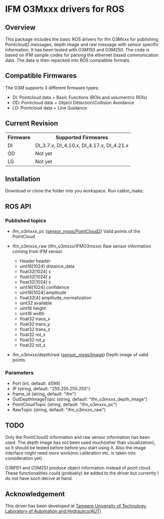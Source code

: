 # IFM O3Mxxx drivers for ROS

## Overview
This package includes the basic ROS drivers for ifm O3Mxxx for publishing Pointcloud2 messages, depth image and raw message with sensor specific information. It has been tested with O3M150 and O3M250. The code is based on IFM sample codes for parsing the ethernet based communication data. The data is then repacked into ROS compatible formats. 

## Compatible Firmwares
The O3M supports 3 different firmware types:
* DI: Pointcloud data + Basic Functions (ROIs and volumentric ROIs)
* OD: Pointcloud data + Object Detection/Collision Avoidance
* LD: Pointcloud data + Line Guidance

Current Revision
----------------
<table>
  <tr>
    <th> Firmware </th>
    <th> Supported Firmwares </th>
  </tr>
  <tr>
    <td> DI </td>
    <td> DI_3.7.x, DI_4.10.x, DI_4.17.x, DI_4.21.x </td>
  </tr>
  <tr>
    <td> OD </td>
    <td> Not yet </td>
  </tr>
  <tr>
    <td> LG </td>
    <td> Not yet </td>
  </tr>
</table>


## Installation
Download or clone the folder into you workspace. Run catkin_make.

## ROS API
### Published topics
* ifm_o3mxxx_pc ([sensor_msgs/PointCloud2](http://docs.ros.org/api/sensor_msgs/html/msg/PointCloud2.html))
  Valid points of the PointCloud
  
* ifm_o3mxxx_raw (ifm_o3mxxx/IFMO3mxxx)
  Raw sensor information coming from IFM sensor
  
  * Header header
  * uint16[1024] distance_data
  * float32[1024] x
  * float32[1024] y
  * float32[1024] z
  * uint16[1024] confidence 
  * uint16[1024] amplitude
  * float32[4] amplitude_normalization
  * uint32 available
  * uint16 height
  * uint16 width
  * float32 trans_x
  * float32 trans_y
  * float32 trans_z
  * float32 rot_x
  * float32 rot_y
  * float32 rot_z

* ifm_o3mxxx/depth/raw ([sensor_msgs/Image](http://docs.ros.org/api/sensor_msgs/html/msg/Image.html))
  Depth image of valid points

### Parameters
* Port (int, default: 4599)
* IP (string, default: "255.255.255.255")
* frame_id (string, default: "ifm")
* OutDepthImageTopic (string, default: "ifm_o3mxxx_depth_image")
* PointCloudTopic (string, default: "ifm_o3mxxx_pc")
* RawTopic (string, default: "ifm_o3mxxx_raw")

## TODO
Only the PointCloud2 information and raw sensor information has been used. The depth image has not been used much(other than visualization), so it should be tested before before you start using it. Also the image interface might need more work(mo calibration etc. is taken into consideration yet).

O3M151 and O3M251 produce object information instead of point cloud. These functionalities could (probably) be added to the driver but currently I do not have such decive at hand.
  
## Acknowledgement
This driver has been developed at [Tampere University of Technology](http://www.tut.fi/en/home), [Laboratory of Automation and Hydraulics(AUT)](http://www.tut.fi/en/research/research-fields/automation-and-hydraulic-engineering/index.htm)

